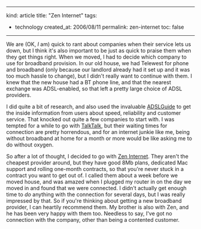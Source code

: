 -----
kind: article
title: "Zen Internet"
tags:
- technology
created_at: 2006/08/11
permalink: zen-internet
toc: false
-----

<p>We are (OK, <em>I</em> am) quick to rant about companies when their service lets us down, but I think it's also important to be just as quick to praise them when they get things right. When we moved, I had to decide which company to use for broadband provision. In our old house, we had Telewest for phone and broadband (only because our landlord already had it set up and it was too much hassle to change), but I didn't really want to continue with them. I knew that the new house had a BT phone line, and that the nearest exchange was ADSL-enabled, so that left a pretty large choice of ADSL providers.</p>

<p>I did quite a bit of research, and also used the invaluable <a href="http://www.adslguide.org.uk/">ADSLGuide</a> to get the inside information from users about speed, reliability and customer service. That knocked out quite a few companies to start with. I was tempted for a while to go with <a href="http://www.talktalk.co.uk/talktalk/servlet/gben-home-Home">TalkTalk</a>, but their waiting times for connection are pretty horrendous, and for an internet junkie like me, being without broadband at home for a month or more would be like asking me to do without oxygen.</p>

<p>So after a lot of thought, I decided to go with <a href="http://www.zenadsl.co.uk/">Zen Internet</a>. They aren't the cheapest provider around, but they have good 8Mb plans, dedicated Mac support and rolling one-month contracts, so that you're never stuck in a contract you want to get out of. I called them about a week before we moved house, and was amazed when I plugged my router in on the day we moved in and found that we were connected. I didn't actually get enough time to <em>do</em> anything with the connection for several days, but I was really impressed by that. So if you're thinking about getting a new broadband provider, I can heartily recommend them. My brother is also with Zen, and he has been very happy with them too. Needless to say, I've got no connection with the company, other than being a contented customer.</p>



